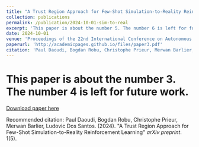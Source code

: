 ```yaml
---
title: "A Trust Region Approach for Few-Shot Simulation-to-Reality Reinforcement Learning"
collection: publications
permalink: /publication/2024-10-01-sim-to-real
excerpt: 'This paper is about the number 5. The number 6 is left for future work.'
date: 2024-10-01
venue: 'Proceedings of the 22nd International Conference on Autonomous Agents and Multiagent Systems (AAMAS 2023)'
paperurl: 'http://academicpages.github.io/files/paper3.pdf'
citation: 'Paul Daoudi, Bogdan Robu, Christophe Prieur, Merwan Barlier, Ludovic Dos Santos. (2024). "A Trust Region Approach for Few-Shot Simulation-to-Reality Reinforcement Learning" <i>arXiv preprint</i>. 1(5).'
---
```

# This paper is about the number 3. The number 4 is left for future work.

[Download paper here](http://academicpages.github.io/files/paper3.pdf)

Recommended citation: Paul Daoudi, Bogdan Robu, Christophe Prieur, Merwan Barlier, Ludovic Dos Santos. (2024). "A Trust Region Approach for Few-Shot Simulation-to-Reality Reinforcement Learning" <i>arXiv preprint</i>. 1(5).